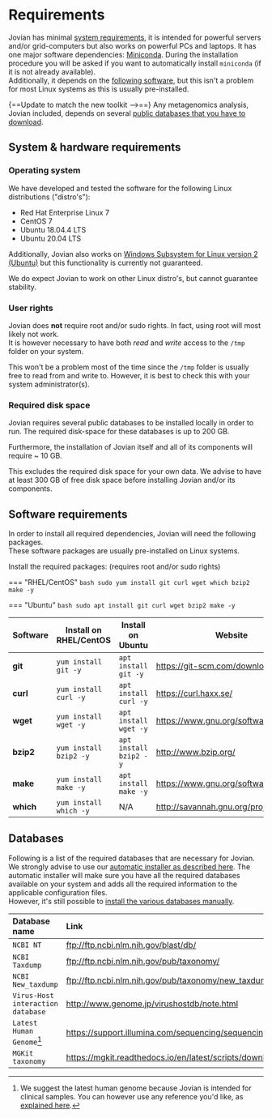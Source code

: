 # Requirements

Jovian has minimal [system requirements](#system-hardware-requirements), it is intended for powerful servers and/or grid-computers but also works on powerful PCs and laptops. It has one major software dependencies: [Miniconda](https://docs.conda.io/en/latest/miniconda.html). During the installation procedure you will be asked if you want to automatically install `miniconda` (if it is not already available).  
Additionally, it depends on the [following software](#software-requirements), but this isn't a problem for most Linux systems as this is usually pre-installed.  

{==Update to match the new toolkit -->==}
Any metagenomics analysis, Jovian included, depends on several [public databases that you have to download](#databases).

## System & hardware requirements


### Operating system

We have developed and tested the software for the following Linux distributions ("distro's"):

- Red Hat Enterprise Linux 7
- CentOS 7  
- Ubuntu 18.04.4 LTS 
- Ubuntu 20.04 LTS

Additionally, Jovian also works on [Windows Subsystem for Linux version 2 (Ubuntu)](https://docs.microsoft.com/en-us/windows/wsl/install-win10) but this functionality is currently not guaranteed.

We do expect Jovian to work on other Linux distro's, but cannot guarantee stability.


### User rights

Jovian does **not** require root and/or sudo rights. In fact, using root will most likely not work.  
It is however necessary to have both *read* and *write* access to the `/tmp` folder on your system.

This won't be a problem most of the time since the `/tmp` folder is usually free to read from and write to. However, it is best to check this with your system administrator(s).

### Required disk space

Jovian requires several public databases to be installed locally in order to run. The required disk-space for these databases is up to 200 GB.

Furthermore, the installation of Jovian itself and all of its components will require ~ 10 GB.  

This excludes the required disk space for your own data. We advise to have at least 300 GB of free disk space before installing Jovian and/or its components.


## Software requirements

In order to install all required dependencies, Jovian will need the following packages.  
These software packages are usually pre-installed on Linux systems.



Install the required packages: (requires root and/or sudo rights)

=== "RHEL/CentOS"
    ```bash
    sudo yum install git curl wget which bzip2 make -y
    ```

=== "Ubuntu"
    ```bash
    sudo apt install git curl wget bzip2 make -y
    ```

Software    |Install on RHEL/CentOS |Install on Ubuntu      |Website                                |  
--------    |---------------------- |--------------------   |-------                                |
**git**     |`yum install git -y`   |`apt install git -y`   |https://git-scm.com/downloads          |
**curl**    |`yum install curl -y`  |`apt install curl -y`  |https://curl.haxx.se/                  |
**wget**    |`yum install wget -y`  |`apt install wget -y`  |https://www.gnu.org/software/wget/     |
**bzip2**   |`yum install bzip2 -y` |`apt install bzip2 -y` |http://www.bzip.org/                   |
**make**    |`yum install make -y`  |`apt install make -y`  |https://www.gnu.org/software/make/     |
**which**   |`yum install which -y` |N/A                    |http://savannah.gnu.org/projects/which |

## Databases

Following is a list of the required databases that are necessary for Jovian.  
We strongly advise to use our [automatic installer as described here](BROKEN). The automatic installer will make sure you have all the required databases available on your system and adds all the required information to the applicable configuration files.  
However, it's still possible to [install the various databases manually](BROKEN).

|Database name|Link|Installation instructions|
|:---|:---|:---|
|`NCBI NT`| ftp://ftp.ncbi.nlm.nih.gov/blast/db/ | [link](BROKEN)|
|`NCBI Taxdump`| ftp://ftp.ncbi.nlm.nih.gov/pub/taxonomy/ | [link](BROKEN)|
|`NCBI New_taxdump`| ftp://ftp.ncbi.nlm.nih.gov/pub/taxonomy/new_taxdump/ | [link](BROKEN)|
|`Virus-Host interaction database`| http://www.genome.jp/virushostdb/note.html | [link](BROKEN)|
|`Latest Human Genome`[^1]| https://support.illumina.com/sequencing/sequencing_software/igenome.html | [link](BROKEN)|
|`MGKit taxonomy`| https://mgkit.readthedocs.io/en/latest/scripts/download-taxonomy.html | [link](BROKEN)


[^1]:
    We suggest the latest human genome because Jovian is intended for clinical samples. You can however use any reference you'd like, as [explained here](BROKEN).